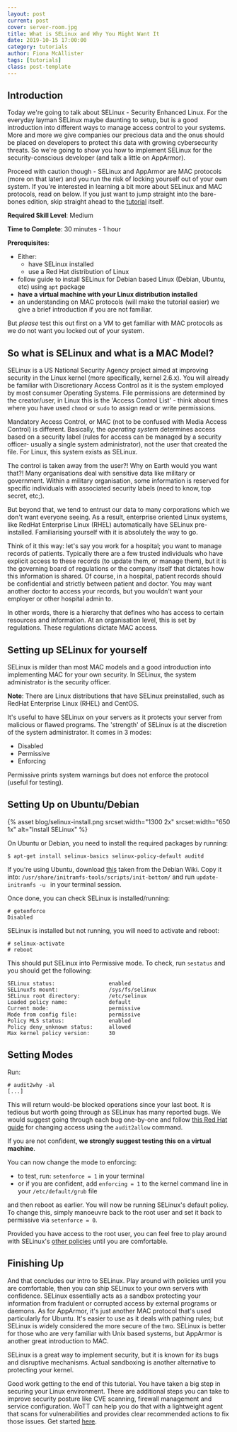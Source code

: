 ```yaml
---
layout: post
current: post
cover: server-room.jpg
title: What is SELinux and Why You Might Want It
date: 2019-10-15 17:00:00
category: tutorials
author: Fiona McAllister
tags: [tutorials]
class: post-template
---
```


## Introduction

Today we're going to talk about SELinux - Security Enhanced Linux. For the everyday layman SELinux maybe daunting to setup, but is a good introduction into different ways to manage access control to your systems. More and more we give companies our precious data and the onus should be placed on developers to protect this data with growing cybersecurity threats. So we're going to show you how to implement SELinux for the security-conscious developer (and talk a little on AppArmor).

Proceed with caution though - SELinux and AppArmor are MAC protocols (more on that later) and you run the risk of locking yourself out of your own system. If you're interested in learning a bit more about SELinux and MAC protocols, read on below. If you just want to jump straight into the bare-bones edition, skip straight ahead to the [tutorial](#tutorial) itself.

**Required Skill Level**: Medium

**Time to Complete**: 30 minutes - 1 hour

**Prerequisites**:

 * Either:
    * have SELinux installed
    * use a Red Hat distribution of Linux
 * follow guide to install SELinux for Debian based Linux (Debian, Ubuntu, etc) using `apt` package
 * **have a virtual machine with your Linux distribution installed**
 * an understanding on MAC protocols (will make the tutorial easier) we give a brief introduction if you are not familiar.

But *please* test this out first on a VM to get familiar with MAC protocols as we do not want you locked out of your system.

## So what is SELinux and what is a MAC Model?

SELinux is a US National Security Agency project aimed at improving security in the Linux kernel (more specifically, kernel 2.6.x). You will already be familiar with Discretionary Access Control as it is the system employed by most consumer Operating Systems. File permissions are determined by the creator/user, in Linux this is the 'Access Control List' - think about times where you have used `chmod` or `sudo` to assign read or write permissions.

Mandatory Access Control, or MAC (not to be confused with Media Access Control) is different. Basically, the *operating system* determines access based on a security label (rules for access can be managed by a security officer- usually a single system administrator), not the user that created the file. For Linux, this system exists as SELinux.

The control is taken away from the user?! Why on Earth would you want that?! Many organisations deal with sensitive data like military or government. Within a military organisation, some information is reserved for specific individuals with associated security labels (need to know, top secret, etc;).

But beyond that, we tend to entrust our data to many corporations which we don't want everyone seeing. As a result, enterprise oriented Linux systems, like RedHat Enterprise Linux (RHEL) automatically have SELinux pre-installed. Familiarising yourself with it is absolutely the way to go.

Think of it this way: let's say you work for a hospital; you want to manage records of patients. Typically there are a few trusted individuals who have explicit access to these records (to update them, or manage them), but it is the governing board of regulations or the company itself that dictates how this information is shared. Of course, in a hospital, patient records should be confidential and strictly between patient and doctor. You may want another doctor to access your records, but you wouldn't want your employer or other hospital admin to.

In other words, there is a hierarchy that defines who has access to certain resources and information. At an organisation level, this is set by regulations. These regulations dictate MAC access.

## <a name = "tutorial"> </a> Setting up SELinux for yourself

SELinux is milder than most MAC models and a good introduction into implementing MAC for your own security. In SELinux, the system administrator is the security officer.

**Note**: There are Linux distributions that have SELinux preinstalled, such as RedHat Enterprise Linux (RHEL) and CentOS.


It's useful to have SELinux on your servers as it protects your server from malicious or flawed programs. The 'strength' of SELinux is at the discretion of the system administrator. It comes in 3 modes:

 * Disabled
 * Permissive
 * Enforcing

Permissive prints system warnings but does not enforce the protocol (useful for testing).

## Setting Up on Ubuntu/Debian

{% asset blog/selinux-install.png srcset:width="1300 2x" srcset:width="650 1x" alt="Install SELinux" %}

On Ubuntu or Debian, you need to install the required packages by running:

```
$ apt-get install selinux-basics selinux-policy-default auditd
```

If you're using Ubuntu, download [this](https://wiki.debian.org/SELinux/Setup?action=AttachFile&do=view&target=_load_selinux_policy) taken from the Debian Wiki. Copy it into: `/usr/share/initramfs-tools/scripts/init-bottom/` and run `update-initramfs -u ` in your terminal session.

Once done, you can check SELinux is installed/running:

```
# getenforce
Disabled
```

SELinux is installed but not running, you will need to activate and reboot:

```
# selinux-activate
# reboot
```

This should put SELinux into Permissive mode. To check, run `sestatus` and you should get the following:

```
SELinux status:                 enabled
SELinuxfs mount:                /sys/fs/selinux
SELinux root directory:         /etc/selinux
Loaded policy name:             default
Current mode:                   permissive
Mode from config file:          permissive
Policy MLS status:              enabled
Policy deny_unknown status:     allowed
Max kernel policy version:      30
```

## Setting Modes

Run:

```
# audit2why -al
[...]
```
This will return would-be blocked operations since your last boot. It is tedious but worth going through as SELinux has many reported bugs. We would suggest going through each bug one-by-one and follow [this Red Hat guide](https://access.redhat.com/documentation/en-us/red_hat_enterprise_linux/6/html/security-enhanced_linux/sect-security-enhanced_linux-fixing_problems-allowing_access_audit2allow) for changing access using the `audit2allow` command.

If you are not confident, **we strongly suggest testing this on a virtual machine**.

You can now change the mode to enforcing:
 * to test, run: `setenforce = 1` in your terminal
 * or if you are confident, add `enforcing = 1` to the kernel command line in your `/etc/default/grub` file

and then reboot as earlier. You will now be running SELinux's default policy. To change this, simply manoeuvre back to the root user and set it back to permissive via `setenforce = 0`.

Provided you have access to the root user, you can feel free to play around with SELinux's [other policies](https://docs.fedoraproject.org/en-US/quick-docs/changing-selinux-states-and-modes/) until you are comfortable.

## Finishing Up

And that concludes our intro to SELinux. Play around with policies until you are comfortable, then you can ship SELinux to your own servers with confidence. SELinux essentially acts as a sandbox protecting your information from fradulent or corrupted access by external programs or daemons. As for AppArmor, it's just another MAC protocol that's used particularly for Ubuntu. It's easier to use as it deals with pathing rules; but SELinux is widely considered the more secure of the two. SELinux is better for those who are very familiar with Unix based systems, but AppArmor is another great introduction to MAC.

SELinux is a great way to implement security, but it is known for its bugs and disruptive mechanisms. Actual sandboxing is another alternative to protecting your kernel.

Good work getting to the end of this tutorial. You have taken a big step in securing your Linux environment. There are additional steps you can take to improve security posture like CVE scanning, firewall management and service configuration. WoTT can help you do that with a lightweight agent that scans for vulnerabilities and provides clear recommended actions to fix those issues. Get started [here]({{site.url}}/documentation/getting-started).
